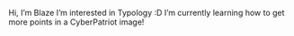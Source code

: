 Hi, I’m Blaze
I’m interested in Typology :D
I’m currently learning how to get more points in a CyberPatriot image!
